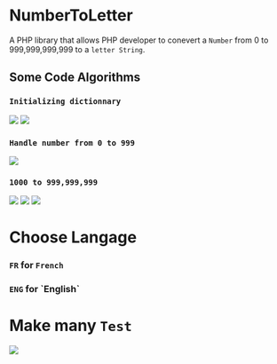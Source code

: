 # NumberToLetter
A PHP library that allows PHP developer to conevert a  `Number` from 0 to 999,999,999,999 to a  `letter String`.

## Some Code Algorithms
### `Initializing dictionnary`
<img src="./assets/img/IMG_2468.jpeg">
<img src="./assets/img/IMG_2469.jpeg">

### `Handle number from 0 to 999`
<img src="./assets/img/IMG_2470.jpeg">

### `1000 to 999,999,999`
<img src="./assets/img/IMG_2472.jpeg">
<img src="./assets/img/IMG_2473.jpeg">
<img src="./assets/img/IMG_2474.png">

# Choose Langage 
### `FR` for `French`
### `ENG` for ˋEnglish`

# Make many `Test`
<img src="./assets/img/IMG_2471.png">


